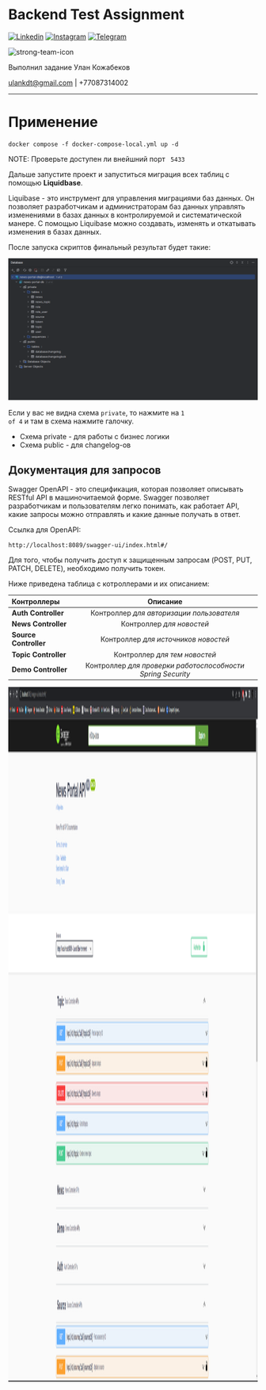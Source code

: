 # Backend Test Assignment

[![Linkedin](https://img.shields.io/badge/LinkedIn-0077B5?style=for-the-badge&logo=linkedin&logoColor=white)](https://linkedin.com/in/ulan-kozhabekov-7b7991217/)
[![Instagram](https://img.shields.io/badge/Instagram-E4405F?style=for-the-badge&logo=instagram&logoColor=white)](https://www.instagram.com/ulaburrito/)
[![Telegram](https://img.shields.io/badge/Telegram-2CA5E0?style=for-the-badge&logo=telegram&logoColor=white)](https://t.me/nadevvo)

<img src="https://strongte.am/logo.e9e07396.svg" alt="strong-team-icon"/>

 Выполнил задание Улан Кожабеков

 ulankdt@gmail.com | +77087314002

---

# Применение

```
docker compose -f docker-compose-local.yml up -d
```

NOTE: Проверьте доступен ли внейшний порт <code> 5433 </code>

Дальше запустите проект и запуститься миграция всех таблиц с помощью **Liquidbase**.

Liquibase - это инструмент для управления миграциями баз данных. Он позволяет разработчикам и администраторам баз данных
управлять изменениями в базах данных в контролируемой и систематической манере. С помощью Liquibase можно создавать,
изменять и откатывать изменения в базах данных.

После запуска скриптов финальный результат будет такие:

<img src="assets/database_after_migration.png" alt="database"/>

Если у вас не видна схема <code>private</code>, то нажмите на <code>1 of 4</code> и там в схема нажмите галочку.

- Схема private - для работы с бизнес логики
- Схема public - для changelog-ов

## Документация для запросов

Swagger OpenAPI - это спецификация, которая позволяет описывать RESTful API в машиночитаемой форме. Swagger позволяет
разработчикам и пользователям легко понимать, как работает API, какие запросы можно отправлять и какие данные получать в
ответ.

Ссылка для OpenAPI:

```
http://localhost:8089/swagger-ui/index.html#/
```

Для того, чтобы получить доступ к защищенным запросам (POST, PUT, PATCH, DELETE), необходимо получить токен.

Ниже приведена таблица с котроллерами и их описанием:

| Контроллеры           |                          Описание                           |
|:----------------------|:-----------------------------------------------------------:|
| **Auth Controller**   |          Контроллер _для авторизации пользователя_          | 
| **News Controller**   |                  Контроллер _для новостей_                  | 
| **Source Controller** |            Контроллер _для источников новостей_             | 
| **Topic Controller**  |                Контроллер _для тем новостей_                | 
| **Demo Controller**   | Контроллер _для проверки работоспособности Spring Security_ | 


<img src="assets/swagger-main.png" width="2560" height="1402" alt="swagger-main"/>
